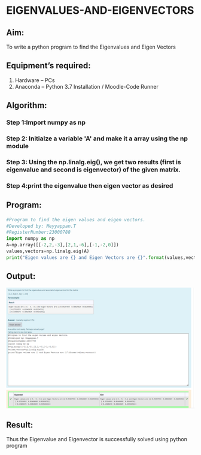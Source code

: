 # EIGENVALUES-AND-EIGENVECTORS
## Aim:
To write a python program to find the Eigenvalues and Eigen Vectors
## Equipment’s required:
1. 	Hardware – PCs
2. 	Anaconda – Python 3.7 Installation / Moodle-Code Runner
## Algorithm:
### Step 1:Import numpy as np 
### Step 2: Initialze a variable 'A' and make it a array using the np module
### Step 3: Using the np.linalg.eig(),  we get two results (first is eigenvalue and second is eigenvector) of the given matrix.
### Step 4:print the eigenvalue then eigen vector as desired 

## Program:
```py
#Program to find the eigen values and eigen vectors.
#Developed by: Meyyappan.T
#RegisterNumber:23000788
import numpy as np
A=np.array([[-2,2,-3],[2,1,-6],[-1,-2,0]])
values,vectors=np.linalg.eig(A)
print("Eigen values are {} and Eigen Vectors are {}".format(values,vectors))
```
## Output:
![Alt_text](./ex04%20math.png)
## Result:
Thus the Eigenvalue and Eigenvector is successfully solved using python program
